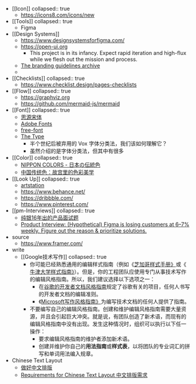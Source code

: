 - [[Icon]]
  collapsed:: true
	- https://icons8.com/icons/new
- [[Tools]]
  collapsed:: true
	- Figma
- [[Design Systems]]
	- https://www.designsystemsforfigma.com/
	- https://open-ui.org
		- This project is in its infancy. Expect rapid iteration and high-flux while we flesh out the mission and process.
	- [The branding guidelines archive](https://brandingstyleguides.com/)
	-
- [[Checklists]]
  collapsed:: true
	- https://www.checklist.design/pages-checklists
- [[Flow]]
  collapsed:: true
	- https://graphviz.org
	- https://github.com/mermaid-js/mermaid
- [[Font]]
  collapsed:: true
	- [思源宋体](https://source.typekit.com/source-han-serif/cn/)
	- [Adobe Fonts](https://fonts.adobe.com/)
	- [free-font](https://github.com/wordshub/free-font)
	- [The Type](https://www.thetype.com/2021/04/20199/)
		- 半个世纪后被弃用的 Vox 字体分类法，我们该如何理解它？
		- 虽然介绍的是字体分类法，但其中有很多
- [[Color]]
  collapsed:: true
	- [NIPPON COLORS - 日本の伝統色](https://nipponcolors.com)
	- [中国传统色：故宫里的色彩美学](https://www.figma.com/file/x9kLqgsXH0i1DnHMtWvX9D/%E4%B8%AD%E5%9B%BD%E4%BC%A0%E7%BB%9F%E8%89%B2%EF%BC%9A%E6%95%85%E5%AE%AB%E9%87%8C%E7%9A%84%E8%89%B2%E5%BD%A9%E7%BE%8E%E5%AD%A6-(Community)?node-id=0%3A1)
- [[Look Up]]
  collapsed:: true
	- [artstation](https://www.artstation.com/?sort_by=community)
	- https://www.behance.net/
	- https://dribbble.com/
	- https://www.pinterest.com/
- [[pm-Interviews]]
  collapsed:: true
	- [纯银16年出的产品面试题](https://coffee.pmcaff.com/article/487940211717248/pmcaff?utm_source=forum)
	- [Product Interview: (Hypothetical) Figma is losing customers at 6–7% weekly. Figure out the reason & prioritize solutions.](https://bootcamp.uxdesign.cc/product-interview-rca-solution-design-question-figma-is-losing-customers-at-6-7-weekly-a9c1eb11a236)
- source
	- https://www.framer.com/
- write
	- [[Google技术写作]]
	  collapsed:: true
		- 你可能已经熟悉通用的编辑样式指南（例如《[芝加哥样式手册》](https://www.chicagomanualofstyle.org/home.html)或《 [牛津大学样式指南》](https://www.ox.ac.uk/sites/files/oxford/media_wysiwyg/University%20of%20Oxford%20Style%20Guide.pdf)）。但是，你的工程团队应使用专门从事技术写作的编辑风格指南。所以，我们建议选择以下选项之一：
			- 在[谷歌的开发者文档风格指南](https://developers.google.com/style)规定了谷歌有关的项目，任何人书写的开发者文档的编辑准则。
			- 《[Microsoft写作风格指南》](https://docs.microsoft.com/en-us/style-guide/welcome/)为编写技术文档的任何人提供了指南。
		- 不要编写自己的编辑风格指南。创建和维护编辑风格指南需要大量资源，并且会引起巨大冲突。就是说，有团队创造了新术语，而现有的编辑风格指南中没有出现。发生这种情况时，组织可以执行以下任一操作：
			- 要求编辑风格指南的维护者添加新术语。
			- 创建并维护你自己的**用法指南**或**样式表**，以将团队的专业词汇的拼写和单词用法编入规章。
- Chinese Text Layout
	- [做好中文排版](https://lightcss.com/ppt/2015/typo/#/)
	- [Requirements for Chinese Text Layout 中文排版需求](https://www.w3.org/TR/clreq/)